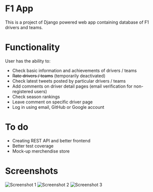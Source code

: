 
# F1 App

This is a project of Django powered web app containing database of F1 drivers and teams.

# Functionality

User has the ability to:
- Check basic information and achievements of drivers / teams
- ~~Rate drivers / teams~~ (temporarily deactivated)
- Check latest tweets posted by particular drivers / teams
- Add comments on driver detail pages (email verification for non-registered users)
- Check season rankings
- Leave comment on specific driver page
- Log in using email, GitHub or Google account

# To do

- Creating REST API and better frontend
- Better test coverage
- Mock-up merchendise store

# Screenshots

![Screenshot 1](https://i.ibb.co/FK0wS50/F1app-ss.jpg)
![Screenshot 2](https://i.ibb.co/P6whFTY/F1app-ss2.jpg)
![Screenshot 3](https://i.ibb.co/W21t3zt/F1app-ss3.jpg)
